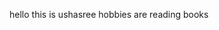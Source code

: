 hello this is ushasree
hobbies are reading books
<!---
Margamvamshikrishna/Margamvamshikrishna is a ✨ special ✨ repository because its `README.md` (this file) appears on your GitHub profile.
You can click the Preview link to take a look at your changes.
--->
